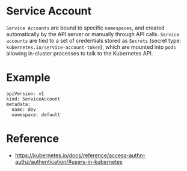 # Service Account

`Service Accounts` are bound to specific `namespaces`, and created automatically by the API server or manually through API calls. `Service accounts` are tied to a set of credentials stored as `Secrets` (secret type: `kubernetes.io/service-account-token`), which are mounted into `pods` allowing in-cluster processes to talk to the Kubernetes API.


# Example

```
apiVersion: v1
kind: ServiceAccount
metadata:
  name: dev
  namespace: default
```


# Reference

* https://kubernetes.io/docs/reference/access-authn-authz/authentication/#users-in-kubernetes

